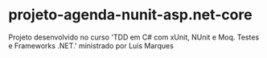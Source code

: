 # projeto-agenda-nunit-asp.net-core
Projeto desenvolvido no curso 'TDD em C# com xUnit, NUnit e Moq. Testes e Frameworks .NET.' ministrado por Luis Marques
